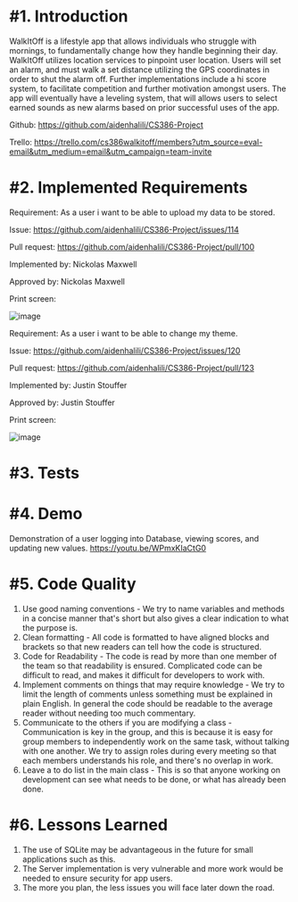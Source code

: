 #**1. Introduction**
====================================================================================
WalkItOff is a lifestyle app that allows individuals who struggle with mornings, to fundamentally change how they handle beginning their day. WalkItOff utilizes location services to pinpoint user location. Users will set an alarm, and must walk a set distance utilizing the GPS coordinates in order to shut the alarm off. Further implementations include a hi score system, to facilitate competition and further motivation amongst users. The app will eventually have a leveling system, that will allows users to select earned sounds as new alarms based on prior successful uses of the app.

Github: https://github.com/aidenhalili/CS386-Project

Trello: https://trello.com/cs386walkitoff/members?utm_source=eval-email&utm_medium=email&utm_campaign=team-invite

#**2. Implemented Requirements**
====================================================================================
Requirement: As a user i want to be able to upload my data to be stored.

Issue: https://github.com/aidenhalili/CS386-Project/issues/114

Pull request: https://github.com/aidenhalili/CS386-Project/pull/100

Implemented by: Nickolas Maxwell

Approved by: Nickolas Maxwell

Print screen:

![image](https://user-images.githubusercontent.com/89943041/142799648-5fb0a4e6-5a06-4cf8-96e4-55b7e9bcbcf5.png)


Requirement: As a user i want to be able to change my theme.

Issue: https://github.com/aidenhalili/CS386-Project/issues/120

Pull request: https://github.com/aidenhalili/CS386-Project/pull/123

Implemented by: Justin Stouffer

Approved by: Justin Stouffer

Print screen:

![image](https://user-images.githubusercontent.com/89943041/142807498-0bfb38c1-7f42-428f-ba20-cfd3ec1a0bf8.png)




#**3. Tests**
====================================================================================

#**4. Demo**
====================================================================================
Demonstration of a user logging into Database, viewing scores, and updating new values.
https://youtu.be/WPmxKIaCtG0

#**5. Code Quality**
====================================================================================
1. Use good naming conventions - We try to name variables and methods in a concise manner that's short but also gives 
   a clear indication to what the purpose is.  
2. Clean formatting - All code is formatted to have aligned blocks and brackets so that new readers can tell how the code
   is structured. 
3. Code for Readability - The code is read by more than one member of the team so that readability is ensured. Complicated
   code can be difficult to read, and makes it difficult for developers to work with. 
4. Implement comments on things that may require knowledge - We try to limit the length of comments unless something must 
   be explained in plain English. In general the code should be readable to the average reader without needing too much commentary. 
5. Communicate to the others if you are modifying a class - Communication is key in the group, and this is because it is easy for
   group members to independently work on the same task, without talking with one another. We try to assign roles during every meeting
   so that each members understands his role, and there's no overlap in work. 
6. Leave a to do list in the main class - This is so that anyone working on development can see what needs to be done, or what 
   has already been done. 


#**6. Lessons Learned**
====================================================================================
1. The use of SQLite may be advantageous in the future for small applications such as this.
2. The Server implementation is very vulnerable and more work would be needed to ensure security for app users.
3. The more you plan, the less issues you will face later down the road.
